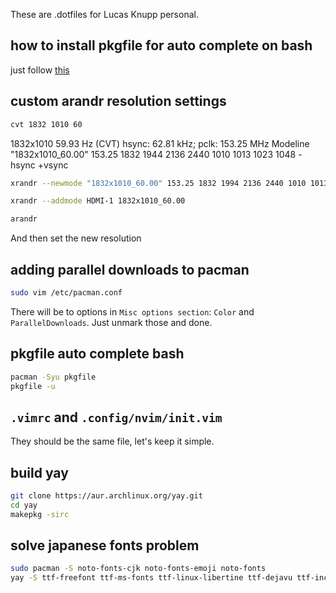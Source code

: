 These are .dotfiles for Lucas Knupp personal.

## how to install pkgfile for auto complete on bash

just follow [this](https://wiki.archlinux.org/title/pkgfile)

## custom arandr resolution settings

```bash
cvt 1832 1010 60
```

1832x1010 59.93 Hz (CVT) hsync: 62.81 kHz; pclk: 153.25 MHz
Modeline "1832x1010_60.00"  153.25  1832 1944 2136 2440  1010 1013 1023 1048 -hsync +vsync

```bash
xrandr --newmode "1832x1010_60.00" 153.25 1832 1994 2136 2440 1010 1013 1023 1048 -hsync +vsync
```

```bash
xrandr --addmode HDMI-1 1832x1010_60.00
```

```bash
arandr
```

And then set the new resolution

## adding parallel downloads to pacman

```bash
sudo vim /etc/pacman.conf
```

There will be to options in `Misc options section`: `Color` and `ParallelDownloads`. Just unmark those and done.

## pkgfile auto complete bash

```bash
pacman -Syu pkgfile
pkgfile -u
```

## `.vimrc` and `.config/nvim/init.vim`

They should be the same file, let's keep it simple.

## build yay

```bash
git clone https://aur.archlinux.org/yay.git
cd yay
makepkg -sirc
```

## solve japanese fonts problem

```bash
sudo pacman -S noto-fonts-cjk noto-fonts-emoji noto-fonts
yay -S ttf-freefont ttf-ms-fonts ttf-linux-libertine ttf-dejavu ttf-inconsolata ttf-ubuntu-font-family
```
